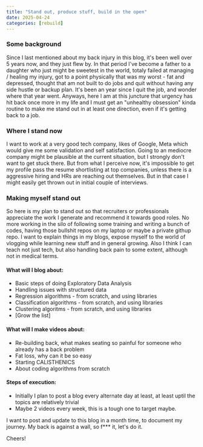 ```yaml
---
title: "Stand out, produce stuff, build in the open"
date: 2025-04-24
categories: [rebuild]
---
```


### Some background
Since I last mentioned about my back injury in this blog, it's been well over 5 years now, and they just flew by. In that period I've become a father to a daughter who just might be sweetest in the world, totaly failed at managing / healing my injury, got to a point physically that was my worst - fat and depressed, thought that am not built to do jobs and quit without having any side hustle or backup plan. It's been an year since I quit the job, and wonder where that year went. Anyways, here I am at this juncture that urgency has hit back once more in my life and I must get an "unhealthy obsession" kinda routine to make me stand out in at least one direction, even if it's getting back to a job.

### Where I stand now
I want to work at a very good tech company, likes of Google, Meta which would give me some validation and self satisfaction. Going to an mediocre company might be plausible at the current situation, but I strongly don't want to get stuck there. But from what I perceive now, it's impossible to get my profile pass the resume shortlisting at top companies, unless there is a aggressive hiring and HRs are reaching out themselves. But in that case I might easily get thrown out in initial couple of interviews.

### Making myself stand out
So here is my plan to stand out so that recruiters or professionals appreciate the work I generate and recommend it towards good roles. No more working in the silo of following some training and writing a bunch of codes, having those bullshit repos on my laptop or maybe a private githup repo. I want to explain things in my blogs, expose myself to the world of vlogging while learning new stuff and in general growing. Also  I think I can teach not just tech, but also handling back pain to some extent, although not in medical terms.

#### What will I blog about:
- Basic steps of doing Exploratory Data Analysis
- Handling issues with structured data
- Regression algorithms - from scratch, and using libraries
- Classification algorithms - from scratch, and using libraries
- Clustering algoritms - from scratch, and using libraries
- [Grow the list]

#### What will I make videos about:
- Re-building back, what makes seating so painful for someone who already has a back problem
- Fat loss, why can it be so easy
- Starting CALISTHENICS
- About coding algorithms from scratch

#### Steps of execution:
- Initially I plan to post a blog every alternate day at least, at least uptil the topics are relatively trivial
- Maybe 2 videos every week, this is a tough one to target maybe.

I want to post and update to this blog in a month time, to document my journey. My back is against a wall, so f*** it, let's do it.

Cheers!
